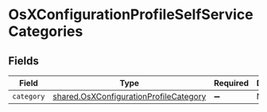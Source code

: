 # OsXConfigurationProfileSelfServiceCategories


## Fields

| Field                                                                                            | Type                                                                                             | Required                                                                                         | Description                                                                                      |
| ------------------------------------------------------------------------------------------------ | ------------------------------------------------------------------------------------------------ | ------------------------------------------------------------------------------------------------ | ------------------------------------------------------------------------------------------------ |
| `category`                                                                                       | [shared.OsXConfigurationProfileCategory](../../models/shared/osxconfigurationprofilecategory.md) | :heavy_minus_sign:                                                                               | N/A                                                                                              |
